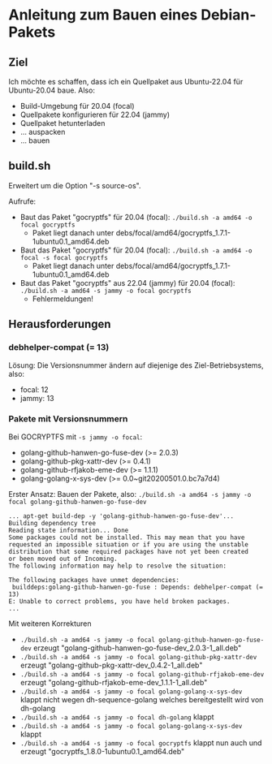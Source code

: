 Anleitung zum Bauen eines Debian-Pakets
=======================================

Ziel
----

Ich möchte es schaffen, dass ich ein Quellpaket aus Ubuntu-22.04
für Ubuntu-20.04 baue. Also:

- Build-Umgebung für 20.04 (focal)
- Quellpakete konfigurieren für 22.04 (jammy)
- Quellpaket hetunterladen
- ... auspacken
- ... bauen

build.sh
--------

Erweitert um die Option "-s source-os".

Aufrufe:

- Baut das Paket "gocryptfs" für 20.04 (focal): `./build.sh -a amd64 -o focal gocryptfs`
  - Paket liegt danach unter debs/focal/amd64/gocryptfs_1.7.1-1ubuntu0.1_amd64.deb
- Baut das Paket "gocryptfs" für 20.04 (focal): `./build.sh -a amd64 -o focal -s focal gocryptfs`
  - Paket liegt danach unter debs/focal/amd64/gocryptfs_1.7.1-1ubuntu0.1_amd64.deb
- Baut das Paket "gocryptfs" aus 22.04 (jammy) für 20.04 (focal): `./build.sh -a amd64 -s jammy -o focal gocryptfs`
  - Fehlermeldungen!

Herausforderungen
-----------------

### debhelper-compat (= 13)

Lösung: Die Versionsnummer ändern auf diejenige des Ziel-Betriebsystems, also:

- focal: 12
- jammy: 13

### Pakete mit Versionsnummern

Bei GOCRYPTFS mit `-s jammy -o focal`:

- golang-github-hanwen-go-fuse-dev (>= 2.0.3)
- golang-github-pkg-xattr-dev (>= 0.4.1)
- golang-github-rfjakob-eme-dev (>= 1.1.1)
- golang-golang-x-sys-dev (>= 0.0~git20200501.0.bc7a7d4)

Erster Ansatz: Bauen der Pakete, also: `./build.sh -a amd64 -s jammy -o focal golang-github-hanwen-go-fuse-dev`

```
... apt-get build-dep -y 'golang-github-hanwen-go-fuse-dev'...
Building dependency tree       
Reading state information... Done
Some packages could not be installed. This may mean that you have
requested an impossible situation or if you are using the unstable
distribution that some required packages have not yet been created
or been moved out of Incoming.
The following information may help to resolve the situation:

The following packages have unmet dependencies:
 builddeps:golang-github-hanwen-go-fuse : Depends: debhelper-compat (= 13)
E: Unable to correct problems, you have held broken packages.
...
```

Mit weiteren Korrekturen

- `./build.sh -a amd64 -s jammy -o focal golang-github-hanwen-go-fuse-dev` erzeugt "golang-github-hanwen-go-fuse-dev_2.0.3-1_all.deb"
- `./build.sh -a amd64 -s jammy -o focal golang-github-pkg-xattr-dev` erzeugt "golang-github-pkg-xattr-dev_0.4.2-1_all.deb"
- `./build.sh -a amd64 -s jammy -o focal golang-github-rfjakob-eme-dev` erzeugt "golang-github-rfjakob-eme-dev_1.1.1-1_all.deb"
- `./build.sh -a amd64 -s jammy -o focal golang-golang-x-sys-dev` klappt nicht wegen dh-sequence-golang welches bereitgestellt wird von dh-golang
- `./build.sh -a amd64 -s jammy -o focal dh-golang` klappt
- `./build.sh -a amd64 -s jammy -o focal golang-golang-x-sys-dev` klappt
- `./build.sh -a amd64 -s jammy -o focal gocryptfs` klappt nun auch und erzeugt "gocryptfs_1.8.0-1ubuntu0.1_amd64.deb"
